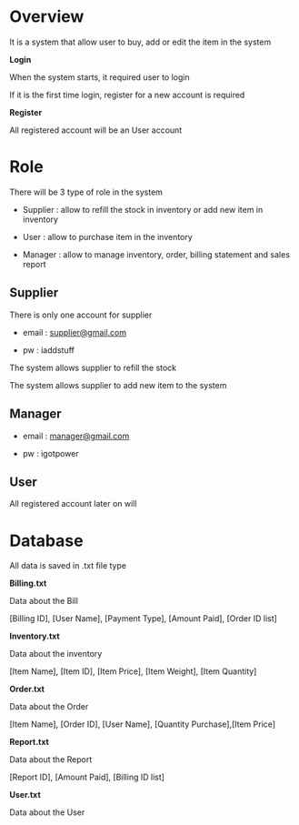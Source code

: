 # Overview
It is a system that allow user to buy, add or edit the item in the system


**Login**

When the system starts, it required user to login

If it is the first time login, register for a new account is required

**Register**

All registered account will be an User account



# Role
There will be 3 type of role in the system

- Supplier    : allow to refill the stock in inventory or add new item in inventory

- User        : allow to purchase item in the inventory

- Manager     : allow to manage inventory, order, billing statement and sales report


## Supplier

There is only one account for supplier

- email       : supplier@gmail.com

- pw          : iaddstuff

The system allows supplier to refill the stock

The system allows supplier to add new item to the system

## Manager

- email : manager@gmail.com

- pw : igotpower

## User

All registered account later on will 



# Database
All data is saved in .txt file type


**Billing.txt**

Data about the Bill

[Billing ID], [User Name], [Payment Type], [Amount Paid], [Order ID list]


**Inventory.txt**

Data about the inventory

[Item Name], [Item ID], [Item Price], [Item Weight], [Item Quantity]


**Order.txt**

Data about the Order

[Item Name], [Order ID], [User Name], [Quantity Purchase],[Item Price]


**Report.txt**

Data about the Report

[Report ID], [Amount Paid], [Billing ID list]


**User.txt**

Data about the User